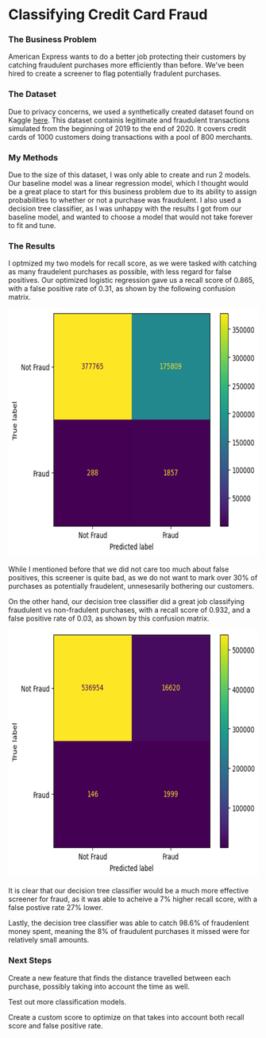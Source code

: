 # Classifying Credit Card Fraud

### The Business Problem

American Express wants to do a better job protecting their customers by catching fraudulent purchases more efficiently than before. We've been hired to create a screener to flag potentially fradulent purchases.


### The Dataset

Due to privacy concerns, we used a synthetically created dataset found on Kaggle [here](https://www.kaggle.com/datasets/kartik2112/fraud-detection). This dataset containis legitimate and fraudulent transactions simulated from the beginning of 2019 to the end of 2020. It covers credit cards of 1000 customers doing transactions with a pool of 800 merchants.

### My Methods

Due to the size of this dataset, I was only able to create and run 2 models. Our baseline model was a linear regression model, which I thought would be a great place to start for this business problem due to its ability to assign probabilities to whether or not a purchase was fraudulent. I also used a decision tree classifier, as I was unhappy with the results I got from our baseline model, and wanted to choose a model that would not take forever to fit and tune.

### The Results

I optmized my two models for recall score, as we were tasked with catching as many fraudelent purchases as possible, with less regard for false positives. Our optimized logistic regression gave us a recall score of 0.865, with a false positive rate of 0.31, as shown by the following confusion matrix. 
<p align="center">
  <img src = images/ConfusionMatrixLogReg.png width="750" height="500">
</p>
While I mentioned before that we did not care too much about false positives, this screener is quite bad, as we do not want to mark over 30% of purchases as potentially fraudelent, unnesesarily bothering our customers.

On the other hand, our decision tree classifier did a great job classifying fraudulent vs non-fradulent purchases, with a recall score of 0.932, and a false positive rate of 0.03, as shown by this confusion matrix. 

<p align="center">
  <img src = images/ConfusionMatrixDT.png width="750" height="500">
</p>

It is clear that our decision tree classifier would be a much more effective screener for fraud, as it was able to acheive a 7% higher recall score, with a false postive rate 27% lower.

Lastly, the decision tree classifier was able to catch 98.6% of fraudenlent money spent, meaning the 8% of fraudulent purchases it missed were for relatively small amounts.

### Next Steps

Create a new feature that finds the distance travelled between each purchase, possibly taking into account the time as well.

Test out more classification models.

Create a custom score to optimize on that takes into account both recall score and false positive rate.
